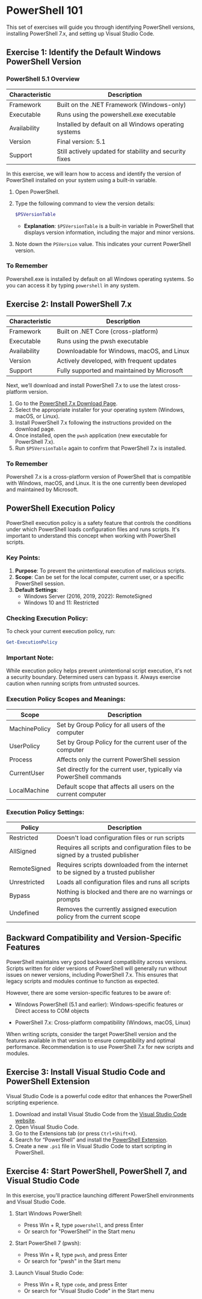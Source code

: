# PowerShell 101

This set of exercises will guide you through identifying PowerShell versions, installing PowerShell 7.x, and setting up Visual Studio Code.




## Exercise 1: Identify the Default Windows PowerShell Version


### PowerShell 5.1 Overview

| Characteristic | Description |
|----------------|-------------|
| Framework      | Built on the .NET Framework (Windows-only) |
| Executable     | Runs using the powershell.exe executable |
| Availability   | Installed by default on all Windows operating systems |
| Version        | Final version: 5.1 |
| Support        | Still actively updated for stability and security fixes |



In this exercise, we will learn how to access and identify the version of PowerShell installed on your system using a built-in variable.

1. Open PowerShell.
2. Type the following command to view the version details:

   ```powershell
   $PSVersionTable
   ```

   - **Explanation**: `$PSVersionTable` is a built-in variable in PowerShell that displays version information, including the major and minor versions.

3. Note down the `PSVersion` value. This indicates your current PowerShell version.

### To Remember

Powershell.exe is installed by default on all Windows operating systems. So you can access it by typing `powershell` in any system. 


## Exercise 2: Install PowerShell 7.x

| Characteristic | Description                                         |
|----------------|-----------------------------------------------------|
| Framework      | Built on .NET Core (cross-platform)                 |
| Executable     | Runs using the pwsh executable                      |
| Availability   | Downloadable for Windows, macOS, and Linux          |
| Version        | Actively developed, with frequent updates           |
| Support        | Fully supported and maintained by Microsoft         |

Next, we’ll download and install PowerShell 7.x to use the latest cross-platform version.

1. Go to the [PowerShell 7.x Download Page](https://learn.microsoft.com/en-us/powershell/scripting/install/installing-powershell-on-windows?view=powershell-7.4).
2. Select the appropriate installer for your operating system (Windows, macOS, or Linux).
3. Install PowerShell 7.x following the instructions provided on the download page.
4. Once installed, open the `pwsh` application (new executable for PowerShell 7.x).
5. Run `$PSVersionTable` again to confirm that PowerShell 7.x is installed.

### To Remember

Powershell 7.x is a cross-platform version of PowerShell that is compatible with Windows, macOS, and Linux. It is the one currently been developed and maintained by Microsoft.



## PowerShell Execution Policy

PowerShell execution policy is a safety feature that controls the conditions under which PowerShell loads configuration files and runs scripts. It's important to understand this concept when working with PowerShell scripts.

### Key Points:

1. **Purpose**: To prevent the unintentional execution of malicious scripts.
2. **Scope**: Can be set for the local computer, current user, or a specific PowerShell session.
3. **Default Settings**:
   - Windows Server (2016, 2019, 2022): RemoteSigned
   - Windows 10 and 11: Restricted

### Checking Execution Policy:

To check your current execution policy, run:

```powershell
Get-ExecutionPolicy
```

### Important Note:

While execution policy helps prevent unintentional script execution, it's not a security boundary. Determined users can bypass it. Always exercise caution when running scripts from untrusted sources.

### Execution Policy Scopes and Meanings:

| Scope | Description |
|-------|-------------|
| MachinePolicy | Set by Group Policy for all users of the computer |
| UserPolicy | Set by Group Policy for the current user of the computer |
| Process | Affects only the current PowerShell session |
| CurrentUser | Set directly for the current user, typically via PowerShell commands |
| LocalMachine | Default scope that affects all users on the current computer |

### Execution Policy Settings:

| Policy | Description |
|--------|-------------|
| Restricted | Doesn't load configuration files or run scripts |
| AllSigned | Requires all scripts and configuration files to be signed by a trusted publisher |
| RemoteSigned | Requires scripts downloaded from the internet to be signed by a trusted publisher |
| Unrestricted | Loads all configuration files and runs all scripts |
| Bypass | Nothing is blocked and there are no warnings or prompts |
| Undefined | Removes the currently assigned execution policy from the current scope |


## Backward Compatibility and Version-Specific Features

PowerShell maintains very good  backward compatibility across versions. 
Scripts written for older versions of PowerShell will generally run without issues on newer versions, including PowerShell 7.x. This ensures that legacy scripts and modules continue to function as expected.

However, there are some version-specific features to be aware of:

- Windows PowerShell (5.1 and earlier): Windows-specific features
  or Direct access to COM objects

- PowerShell 7.x: Cross-platform compatibility (Windows, macOS, Linux)
  
When writing scripts, consider the target PowerShell version and the features available in that version to ensure compatibility and optimal performance. Recommendation is to use PowerShell 7.x for new scripts and modules.



## Exercise 3: Install Visual Studio Code and PowerShell Extension

Visual Studio Code is a powerful code editor that enhances the PowerShell scripting experience.

1. Download and install Visual Studio Code from the [Visual Studio Code website](https://code.visualstudio.com/).
2. Open Visual Studio Code.
3. Go to the Extensions tab (or press `Ctrl+Shift+X`).
4. Search for “PowerShell” and install the [PowerShell Extension](https://marketplace.visualstudio.com/items?itemName=ms-vscode.PowerShell).
5. Create a new `.ps1` file in Visual Studio Code to start scripting in PowerShell.

## Exercise 4: Start PowerShell, PowerShell 7, and Visual Studio Code

In this exercise, you'll practice launching different PowerShell environments and Visual Studio Code.

1. Start Windows PowerShell:
   - Press Win + R, type `powershell`, and press Enter
   - Or search for "PowerShell" in the Start menu

2. Start PowerShell 7 (pwsh):
   - Press Win + R, type `pwsh`, and press Enter
   - Or search for "pwsh" in the Start menu

3. Launch Visual Studio Code:
   - Press Win + R, type `code`, and press Enter
   - Or search for "Visual Studio Code" in the Start menu

